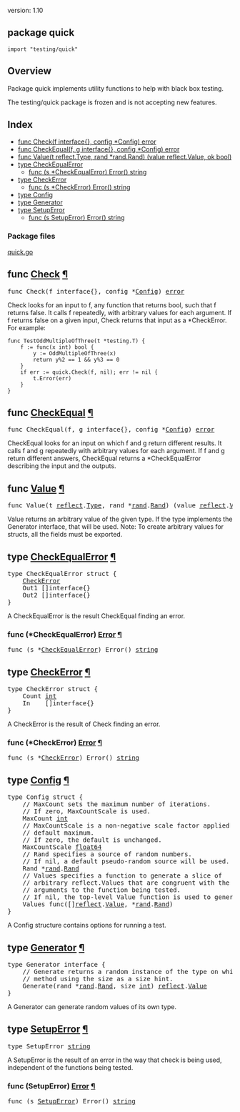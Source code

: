 version: 1.10
## package quick

  `import "testing/quick"`

## Overview

Package quick implements utility functions to help with black box testing.

The testing/quick package is frozen and is not accepting new features.

## Index

- [func Check(f interface{}, config *Config) error](#Check)
- [func CheckEqual(f, g interface{}, config *Config) error](#CheckEqual)
- [func Value(t reflect.Type, rand *rand.Rand) (value reflect.Value, ok bool)](#Value)
- [type CheckEqualError](#CheckEqualError)
  - [func (s *CheckEqualError) Error() string](#CheckEqualError.Error)
- [type CheckError](#CheckError)
  - [func (s *CheckError) Error() string](#CheckError.Error)
- [type Config](#Config)
- [type Generator](#Generator)
- [type SetupError](#SetupError)
  - [func (s SetupError) Error() string](#SetupError.Error)

### Package files
 [quick.go](//github.com/golang/go/blob/release-branch.go1.10/src/testing/quick/quick.go)

<h2 id="Check">func <a href="//github.com/golang/go/blob/release-branch.go1.10/src/testing/quick/quick.go#L252">Check</a>
    <a href="#Check">¶</a></h2>
<pre>func Check(f interface{}, config *<a href="#Config">Config</a>) <a href="/builtin/#error">error</a></pre>

Check looks for an input to f, any function that returns bool, such that f
returns false. It calls f repeatedly, with arbitrary values for each argument.
If f returns false on a given input, Check returns that input as a *CheckError.
For example:

    func TestOddMultipleOfThree(t *testing.T) {
    	f := func(x int) bool {
    		y := OddMultipleOfThree(x)
    		return y%2 == 1 && y%3 == 0
    	}
    	if err := quick.Check(f, nil); err != nil {
    		t.Error(err)
    	}
    }

<h2 id="CheckEqual">func <a href="//github.com/golang/go/blob/release-branch.go1.10/src/testing/quick/quick.go#L291">CheckEqual</a>
    <a href="#CheckEqual">¶</a></h2>
<pre>func CheckEqual(f, g interface{}, config *<a href="#Config">Config</a>) <a href="/builtin/#error">error</a></pre>

CheckEqual looks for an input on which f and g return different results. It
calls f and g repeatedly with arbitrary values for each argument. If f and g
return different answers, CheckEqual returns a *CheckEqualError describing the
input and the outputs.

<h2 id="Value">func <a href="//github.com/golang/go/blob/release-branch.go1.10/src/testing/quick/quick.go#L49">Value</a>
    <a href="#Value">¶</a></h2>
<pre>func Value(t <a href="/reflect/">reflect</a>.<a href="/reflect/#Type">Type</a>, rand *<a href="/math/rand/">rand</a>.<a href="/math/rand/#Rand">Rand</a>) (value <a href="/reflect/">reflect</a>.<a href="/reflect/#Value">Value</a>, ok <a href="/builtin/#bool">bool</a>)</pre>

Value returns an arbitrary value of the given type. If the type implements the
Generator interface, that will be used. Note: To create arbitrary values for
structs, all the fields must be exported.

<h2 id="CheckEqualError">type <a href="//github.com/golang/go/blob/release-branch.go1.10/src/testing/quick/quick.go#L227">CheckEqualError</a>
    <a href="#CheckEqualError">¶</a></h2>
<pre>type CheckEqualError struct {
    <a href="#CheckError">CheckError</a>
<span id="CheckEqualError.Out1"></span>    Out1 []interface{}
<span id="CheckEqualError.Out2"></span>    Out2 []interface{}
}</pre>

A CheckEqualError is the result CheckEqual finding an error.

<h3 id="CheckEqualError.Error">func (*CheckEqualError) <a href="//github.com/golang/go/blob/release-branch.go1.10/src/testing/quick/quick.go#L233">Error</a>
    <a href="#CheckEqualError.Error">¶</a></h3>
<pre>func (s *<a href="#CheckEqualError">CheckEqualError</a>) Error() <a href="/builtin/#string">string</a></pre>


<h2 id="CheckError">type <a href="//github.com/golang/go/blob/release-branch.go1.10/src/testing/quick/quick.go#L217">CheckError</a>
    <a href="#CheckError">¶</a></h2>
<pre>type CheckError struct {
<span id="CheckError.Count"></span>    Count <a href="/builtin/#int">int</a>
<span id="CheckError.In"></span>    In    []interface{}
}</pre>

A CheckError is the result of Check finding an error.

<h3 id="CheckError.Error">func (*CheckError) <a href="//github.com/golang/go/blob/release-branch.go1.10/src/testing/quick/quick.go#L222">Error</a>
    <a href="#CheckError.Error">¶</a></h3>
<pre>func (s *<a href="#CheckError">CheckError</a>) Error() <a href="/builtin/#string">string</a></pre>


<h2 id="Config">type <a href="//github.com/golang/go/blob/release-branch.go1.10/src/testing/quick/quick.go#L167">Config</a>
    <a href="#Config">¶</a></h2>
<pre>type Config struct {
<span id="Config.MaxCount"></span>    <span class="comment">// MaxCount sets the maximum number of iterations.</span>
    <span class="comment">// If zero, MaxCountScale is used.</span>
    MaxCount <a href="/builtin/#int">int</a>
<span id="Config.MaxCountScale"></span>    <span class="comment">// MaxCountScale is a non-negative scale factor applied to the</span>
    <span class="comment">// default maximum.</span>
    <span class="comment">// If zero, the default is unchanged.</span>
    MaxCountScale <a href="/builtin/#float64">float64</a>
<span id="Config.Rand"></span>    <span class="comment">// Rand specifies a source of random numbers.</span>
    <span class="comment">// If nil, a default pseudo-random source will be used.</span>
    Rand *<a href="/math/rand/">rand</a>.<a href="/math/rand/#Rand">Rand</a>
<span id="Config.Values"></span>    <span class="comment">// Values specifies a function to generate a slice of</span>
    <span class="comment">// arbitrary reflect.Values that are congruent with the</span>
    <span class="comment">// arguments to the function being tested.</span>
    <span class="comment">// If nil, the top-level Value function is used to generate them.</span>
    Values func([]<a href="/reflect/">reflect</a>.<a href="/reflect/#Value">Value</a>, *<a href="/math/rand/">rand</a>.<a href="/math/rand/#Rand">Rand</a>)
}</pre>

A Config structure contains options for running a test.

<h2 id="Generator">type <a href="//github.com/golang/go/blob/release-branch.go1.10/src/testing/quick/quick.go#L13">Generator</a>
    <a href="#Generator">¶</a></h2>
<pre>type Generator interface {
    <span class="comment">// Generate returns a random instance of the type on which it is a</span>
    <span class="comment">// method using the size as a size hint.</span>
    Generate(rand *<a href="/math/rand/">rand</a>.<a href="/math/rand/#Rand">Rand</a>, size <a href="/builtin/#int">int</a>) <a href="/reflect/">reflect</a>.<a href="/reflect/#Value">Value</a>
}</pre>

A Generator can generate random values of its own type.

<h2 id="SetupError">type <a href="//github.com/golang/go/blob/release-branch.go1.10/src/testing/quick/quick.go#L212">SetupError</a>
    <a href="#SetupError">¶</a></h2>
<pre>type SetupError <a href="/builtin/#string">string</a></pre>

A SetupError is the result of an error in the way that check is being used,
independent of the functions being tested.

<h3 id="SetupError.Error">func (SetupError) <a href="//github.com/golang/go/blob/release-branch.go1.10/src/testing/quick/quick.go#L214">Error</a>
    <a href="#SetupError.Error">¶</a></h3>
<pre>func (s <a href="#SetupError">SetupError</a>) Error() <a href="/builtin/#string">string</a></pre>



